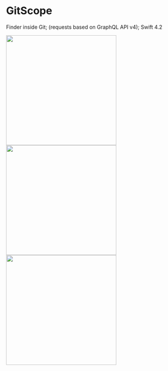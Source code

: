 # GitScope
Finder inside Git;  (requests based on GraphQL API v4); Swift 4.2


<img src="https://user-images.githubusercontent.com/29354959/58174039-9dc6a480-7ca5-11e9-8a1d-146b7bc44c96.png" width=300> <img src="https://user-images.githubusercontent.com/29354959/58174041-9e5f3b00-7ca5-11e9-8dc5-4e378cf2c77b.png" width=300> <img src="https://user-images.githubusercontent.com/29354959/58174042-9e5f3b00-7ca5-11e9-97d8-2625b2f75ae8.png" width=300>
